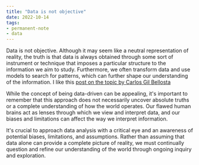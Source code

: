 ```yaml
---
title: "Data is not objective"
date: 2022-10-14
tags: 
- permanent-note 
- data
---
```


Data is not objective. Although it may seem like a neutral representation of reality, the truth is that data is always obtained through some sort of instrument or technique that imposes a particular structure to the information we aim to study. Furthermore, we often transform data and use models to search for patterns, which can further shape our understanding of the information.  I like this [post on the topic by Carlos Gil Bellosta](https://www.datanalytics.com/2021/01/21/mas-sobre-el-mito-de-la-objetividad-especialmente-la-data-driven/)

While the concept of being data-driven can be appealing, it's important to remember that this approach does not necessarily uncover absolute truths or a complete understanding of how the world operates. Our flawed human brains act as lenses through which we view and interpret data, and our biases and limitations can affect the way we interpret information.

It's crucial to approach data analysis with a critical eye and an awareness of potential biases, limitations, and assumptions. Rather than assuming that data alone can provide a complete picture of reality, we must continually question and refine our understanding of the world through ongoing inquiry and exploration.